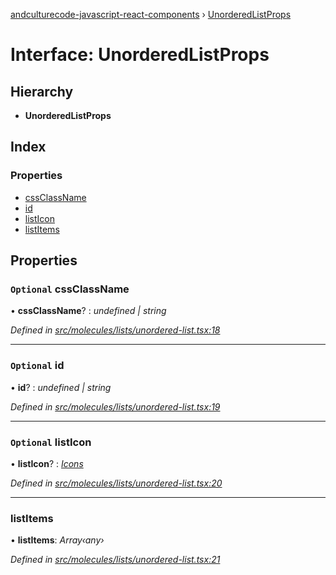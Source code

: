 [andculturecode-javascript-react-components](../README.md) › [UnorderedListProps](unorderedlistprops.md)

# Interface: UnorderedListProps

## Hierarchy

* **UnorderedListProps**

## Index

### Properties

* [cssClassName](unorderedlistprops.md#optional-cssclassname)
* [id](unorderedlistprops.md#optional-id)
* [listIcon](unorderedlistprops.md#optional-listicon)
* [listItems](unorderedlistprops.md#listitems)

## Properties

### `Optional` cssClassName

• **cssClassName**? : *undefined | string*

*Defined in [src/molecules/lists/unordered-list.tsx:18](https://github.com/AndcultureCode/AndcultureCode.JavaScript.React.Components/blob/d179e3a/src/molecules/lists/unordered-list.tsx#L18)*

___

### `Optional` id

• **id**? : *undefined | string*

*Defined in [src/molecules/lists/unordered-list.tsx:19](https://github.com/AndcultureCode/AndcultureCode.JavaScript.React.Components/blob/d179e3a/src/molecules/lists/unordered-list.tsx#L19)*

___

### `Optional` listIcon

• **listIcon**? : *[Icons](../enums/icons.md)*

*Defined in [src/molecules/lists/unordered-list.tsx:20](https://github.com/AndcultureCode/AndcultureCode.JavaScript.React.Components/blob/d179e3a/src/molecules/lists/unordered-list.tsx#L20)*

___

###  listItems

• **listItems**: *Array‹any›*

*Defined in [src/molecules/lists/unordered-list.tsx:21](https://github.com/AndcultureCode/AndcultureCode.JavaScript.React.Components/blob/d179e3a/src/molecules/lists/unordered-list.tsx#L21)*
